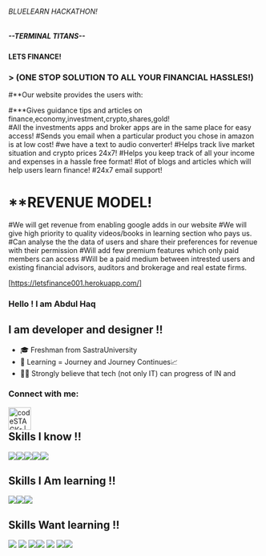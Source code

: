 ######                                        BLUELEARN HACKATHON!
#####                                       --TERMINAL TITANS--
####                                           LETS FINANCE!
###                          > (ONE STOP SOLUTION TO ALL YOUR FINANCIAL HASSLES!)

#**Our website provides the users with:

#***Gives guidance tips and articles on finance,economy,investment,crypto,shares,gold!  
    #All the investments apps and broker apps are in the same place for easy access! 
    #Sends you email when a particular product you chose in amazon is at low cost!
    #we have a text to audio converter!
    #Helps track live market situation and crypto prices 24x7!
    #Helps you keep track of all your income and expenses in a hassle free format!
    #lot of blogs and articles which will help users learn finance!
    #24x7 email support!
   
#                                        **REVENUE MODEL!
#We will get revenue from enabling google adds in our website
#We will give high priority to quality videos/books in learning section who pays us.
#Can analyse the the data of users and share their preferences for revenue with their permission
#Will add few premium features which only paid members can access
#Will be a paid medium between intrested users and existing financial advisors, auditors and brokerage and real estate firms.

[https://letsfinance001.herokuapp.com/]


### Hello ! I am Abdul Haq 

## I am developer and designer !!
- 🎓 Freshman from SastraUniversity
- 🌱 Learning = Journey and Journey Continues📈
- 👩‍💻 Strongly believe that tech (not only IT) can progress of IN and

### Connect with me:
[<img align="left" alt="codeSTACKr | LinkedIn" width="45px" src="https://cdn.jsdelivr.net/npm/simple-icons@v3/icons/linkedin.svg" />][linkedin]
<br />

</details>

[linkedin]: https://www.linkedin.com/in/abdul-haq-web-developer/

## Skills I know !!

![](https://img.icons8.com/color/64/000000/python.png)![](https://img.icons8.com/color/64/000000/javascript.png)![](https://img.icons8.com/color/64/000000/html-5.png)![](https://img.icons8.com/color/64/000000/css3.png)![](https://img.icons8.com/color/64/000000/bootstrap.png)

## Skills I Am learning !!
![](https://img.icons8.com/color/64/000000/c-programming.png)![](https://img.icons8.com/color/64/000000/c-plus-plus-logo.png)![](https://img.icons8.com/color/64/000000/flutter.png)


## Skills Want learning !!
![](https://img.icons8.com/color/64/000000/postgreesql.png)  ![](https://img.icons8.com/color/64/000000/django.png) ![](https://img.icons8.com/color/94/000000/nodejs.png)![](https://img.icons8.com/color/64/000000/mongodb.png)  ![](https://img.icons8.com/color/64/000000/kotlin.png) ![](https://img.icons8.com/color/64/000000/ruby-programming-language.png)![](https://img.icons8.com/plasticine/64/000000/react.png)

